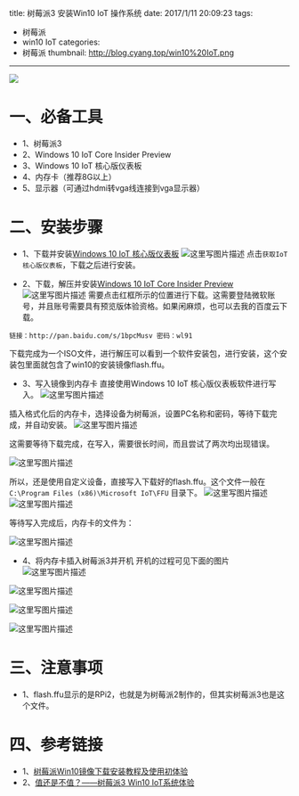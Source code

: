 title: 树莓派3 安装Win10 IoT 操作系统
date: 2017/1/11 20:09:23
tags:
- 树莓派
- win10 IoT
categories:
- 树莓派
thumbnail: http://blog.cyang.top/win10%20IoT.png
---


![](http://blog.cyang.top/win10%20IoT.png)

# 一、必备工具
- 1、树莓派3
- 2、Windows 10 IoT Core Insider Preview
- 3、Windows 10 IoT 核心版仪表板
- 4、内存卡（推荐8G以上）
- 5、显示器（可通过hdmi转vga线连接到vga显示器）

<!-- more -->

# 二、安装步骤
- 1、下载并安装[Windows 10 IoT 核心版仪表板](https://developer.microsoft.com/zh-cn/windows/iot/Downloads.htm)
![这里写图片描述](http://blog.cyang.top/20170111191012837?imageView2/0/interlace/1/q/100|watermark/2/text/Y3lhbmcudGVjaA==/font/Y29uc29sYXM=/fontsize/720/fill/I0Q0RUVGMQ==/dissolve/69/gravity/SouthEast/dx/10/dy/10)
点击`获取IoT核心版仪表板`，下载之后进行安装。

- 2、下载，解压并安装[Windows 10 IoT Core Insider Preview](https://developer.microsoft.com/zh-cn/windows/iot/Downloads.htm)
![这里写图片描述](http://blog.cyang.top/20170111191154884?imageView2/0/interlace/1/q/100|watermark/2/text/Y3lhbmcudGVjaA==/font/Y29uc29sYXM=/fontsize/720/fill/I0Q0RUVGMQ==/dissolve/69/gravity/SouthEast/dx/10/dy/10)
需要点击红框所示的位置进行下载。这需要登陆微软账号，并且账号需要具有预览版体验资格。如果闲麻烦，也可以去我的百度云下载。
```
链接：http://pan.baidu.com/s/1bpcMusv 密码：wl91
```
下载完成为一个ISO文件，进行解压可以看到一个软件安装包，进行安装，这个安装包里面就包含了win10的安装镜像flash.ffu。

- 3、写入镜像到内存卡
直接使用Windows 10 IoT 核心版仪表板软件进行写入。
![这里写图片描述](http://blog.cyang.top/20170111192717906?imageView2/0/interlace/1/q/100|watermark/2/text/Y3lhbmcudGVjaA==/font/Y29uc29sYXM=/fontsize/720/fill/I0Q0RUVGMQ==/dissolve/69/gravity/SouthEast/dx/10/dy/10)

插入格式化后的内存卡，选择设备为树莓派，设置PC名称和密码，等待下载完成，并自动安装。
![这里写图片描述](http://blog.cyang.top/20170111192529617?imageView2/0/interlace/1/q/100|watermark/2/text/Y3lhbmcudGVjaA==/font/Y29uc29sYXM=/fontsize/720/fill/I0Q0RUVGMQ==/dissolve/69/gravity/SouthEast/dx/10/dy/10)

这需要等待下载完成，在写入，需要很长时间，而且尝试了两次均出现错误。

![这里写图片描述](http://blog.cyang.top/20170111192920733?imageView2/0/interlace/1/q/100|watermark/2/text/Y3lhbmcudGVjaA==/font/Y29uc29sYXM=/fontsize/720/fill/I0Q0RUVGMQ==/dissolve/69/gravity/SouthEast/dx/10/dy/10)

所以，还是使用自定义设备，直接写入下载好的flash.ffu。这个文件一般在`C:\Program Files (x86)\Microsoft IoT\FFU` 目录下。
![这里写图片描述](http://blog.cyang.top/20170111193256706?imageView2/0/interlace/1/q/100|watermark/2/text/Y3lhbmcudGVjaA==/font/Y29uc29sYXM=/fontsize/720/fill/I0Q0RUVGMQ==/dissolve/69/gravity/SouthEast/dx/10/dy/10)
![这里写图片描述](http://blog.cyang.top/20170111193346724?imageView2/0/interlace/1/q/100|watermark/2/text/Y3lhbmcudGVjaA==/font/Y29uc29sYXM=/fontsize/720/fill/I0Q0RUVGMQ==/dissolve/69/gravity/SouthEast/dx/10/dy/10)

等待写入完成后，内存卡的文件为：

![这里写图片描述](http://blog.cyang.top/20170111193421144?imageView2/0/interlace/1/q/100|watermark/2/text/Y3lhbmcudGVjaA==/font/Y29uc29sYXM=/fontsize/720/fill/I0Q0RUVGMQ==/dissolve/69/gravity/SouthEast/dx/10/dy/10)

- 4、将内存卡插入树莓派3并开机
开机的过程可见下面的图片
![这里写图片描述](http://blog.cyang.top/20170111195811869?imageView2/0/interlace/1/q/100|watermark/2/text/Y3lhbmcudGVjaA==/font/Y29uc29sYXM=/fontsize/720/fill/I0Q0RUVGMQ==/dissolve/69/gravity/SouthEast/dx/10/dy/10)

![这里写图片描述](http://blog.cyang.top/20170111195824531?imageView2/0/interlace/1/q/100|watermark/2/text/Y3lhbmcudGVjaA==/font/Y29uc29sYXM=/fontsize/720/fill/I0Q0RUVGMQ==/dissolve/69/gravity/SouthEast/dx/10/dy/10)

![这里写图片描述](http://blog.cyang.top/20170111195835197?imageView2/0/interlace/1/q/100|watermark/2/text/Y3lhbmcudGVjaA==/font/Y29uc29sYXM=/fontsize/720/fill/I0Q0RUVGMQ==/dissolve/69/gravity/SouthEast/dx/10/dy/10)

![这里写图片描述](http://blog.cyang.top/20170111195930855?imageView2/0/interlace/1/q/100|watermark/2/text/Y3lhbmcudGVjaA==/font/Y29uc29sYXM=/fontsize/720/fill/I0Q0RUVGMQ==/dissolve/69/gravity/SouthEast/dx/10/dy/10)


# 三、注意事项
- 1、flash.ffu显示的是RPi2，也就是为树莓派2制作的，但其实树莓派3也是这个文件。

# 四、参考链接
- 1、[树莓派Win10镜像下载安装教程及使用初体验](http://bbs.ickey.cn/community/forum.php?mod=viewthread&tid=44814)
- 2、[值还是不值？——树莓派3 Win10 IoT系统体验](http://www.eeboard.com/evaluation/raspberry-win10-iot/3/)
